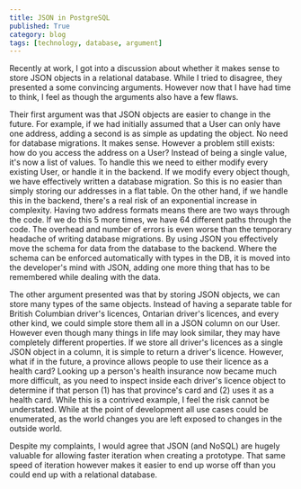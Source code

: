 ```yaml
---
title: JSON in PostgreSQL
published: True
category: blog
tags: [technology, database, argument]
---
```


Recently at work, I got into a discussion about whether it makes sense to store
JSON objects in a relational database. While I tried to disagree, they
presented a some convincing arguments. However now that I have had time to
think, I feel as though the arguments also have a few flaws.

Their first argument was that JSON objects are easier to change in the future.
For example, if we had initially assumed that a User can only have one address,
adding a second is as simple as updating the object. No need for database
migrations. It makes sense. However a problem still exists: how do you access
the address on a User? Instead of being a single value, it's now a list of
values. To handle this we need to either modify every existing User, or handle
it in the backend. If we modify every object though, we have effectively
written a database migration. So this is no easier than simply storing our
addresses in a flat table. On the other hand, if we handle this in the backend,
there's a real risk of an exponential increase in complexity. Having two
address formats means there are two ways through the code. If we do this 5 more
times, we have 64 different paths through the code. The overhead and number of
errors is even worse than the temporary headache of writing database
migrations. By using JSON you effectively move the schema for data from the
database to the backend. Where the schema can be enforced automatically with
types in the DB, it is moved into the developer's mind with JSON, adding
one more thing that has to be remembered while dealing with the data.

The other argument presented was that by storing JSON objects, we can store
many types of the same objects. Instead of having a separate table for British
Columbian driver's licences, Ontarian driver's licences, and every other kind,
we could simple store them all in a JSON column on our User. However even
though many things in life may look similar, they may have completely different
properties. If we store all driver's licences as a single JSON object in a
column, it is simple to return a driver's licence. However, what if in the
future, a province allows people to use their licence as a health card? Looking
up a person's health insurance now became much more difficult, as you need to
inspect inside each driver's licence object to determine if that person (1) has
that province's card and (2) uses it as a health card. While this is a
contrived example, I feel the risk cannot be understated. While at the point of
development all use cases could be enumerated, as the world changes you are
left exposed to changes in the outside world.

Despite my complaints, I would agree that JSON (and NoSQL) are hugely valuable
for allowing faster iteration when creating a prototype. That same speed of
iteration however makes it easier to end up worse off than you could end up
with a relational database.

